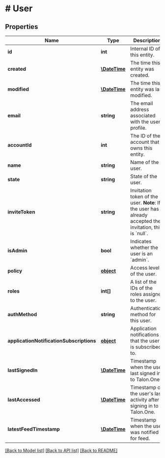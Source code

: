 # # User

## Properties

Name | Type | Description | Notes
------------ | ------------- | ------------- | -------------
**id** | **int** | Internal ID of this entity. | 
**created** | [**\DateTime**](\DateTime.md) | The time this entity was created. | 
**modified** | [**\DateTime**](\DateTime.md) | The time this entity was last modified. | 
**email** | **string** | The email address associated with the user profile. | 
**accountId** | **int** | The ID of the account that owns this entity. | 
**name** | **string** | Name of the user. | 
**state** | **string** | State of the user. | 
**inviteToken** | **string** | Invitation token of the user.  **Note**: If the user has already accepted their invitation, this is &#x60;null&#x60;. | 
**isAdmin** | **bool** | Indicates whether the user is an &#x60;admin&#x60;. | [optional] 
**policy** | [**object**](.md) | Access level of the user. | 
**roles** | **int[]** | A list of the IDs of the roles assigned to the user. | [optional] 
**authMethod** | **string** | Authentication method for this user. | [optional] 
**applicationNotificationSubscriptions** | [**object**](.md) | Application notifications that the user is subscribed to. | [optional] 
**lastSignedIn** | [**\DateTime**](\DateTime.md) | Timestamp when the user last signed in to Talon.One. | [optional] 
**lastAccessed** | [**\DateTime**](\DateTime.md) | Timestamp of the user&#39;s last activity after signing in to Talon.One. | [optional] 
**latestFeedTimestamp** | [**\DateTime**](\DateTime.md) | Timestamp when the user was notified for feed. | [optional] 

[[Back to Model list]](../../README.md#documentation-for-models) [[Back to API list]](../../README.md#documentation-for-api-endpoints) [[Back to README]](../../README.md)


